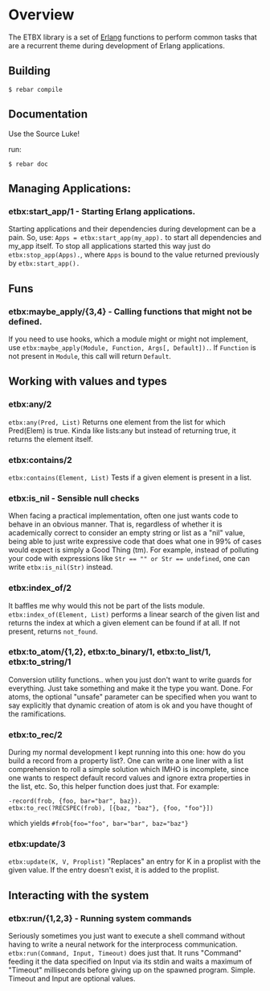 # Overview

The ETBX library is a set of [Erlang](http://www.erlang.org) functions to perform common tasks that are a recurrent theme during development of Erlang applications.

## Building

    $ rebar compile

## Documentation
Use the Source Luke!

run:

    $ rebar doc
    
## Managing Applications:
### etbx:start_app/1 - Starting Erlang applications.
Starting applications and their dependencies during development can be a pain. So, use: `Apps = etbx:start_app(my_app).` to start all dependencies and my_app itself. To stop all applications started this way just do `etbx:stop_app(Apps).`, where `Apps` is bound to the value returned previously by `etbx:start_app().`
## Funs
### etbx:maybe_apply/{3,4} - Calling functions that might not be defined.
If you need to use hooks, which a module might or might not implement, use `etbx:maybe_apply(Module, Function, Args[, Default]).`. If `Function` is not present in `Module`, this call will return `Default`.
## Working with values and types

### etbx:any/2
`etbx:any(Pred, List)` Returns one element from the list for which
Pred(Elem) is true. Kinda like lists:any but instead of returning true, it returns the element itself.

### etbx:contains/2
`etbx:contains(Element, List)` Tests if a given element is present in a list.

### etbx:is_nil - Sensible null checks
When facing a practical implementation, often one just wants code to behave in an obvious manner. That is, regardless of whether it is academically correct to consider an empty string or list as a "nil" value, being able to just write expressive code that does what one in 99% of cases would expect is simply a Good Thing (tm). For example, instead of polluting your code with expressions like `Str == "" or Str == undefined`, one can write `etbx:is_nil(Str)` instead.

### etbx:index_of/2
It baffles me why would this not be part of the lists module. `etbx:index_of(Element, List)` performs a linear search of the given list and returns the index at which a given element can be found if at all. If not present, returns `not_found`.

### etbx:to_atom/{1,2}, etbx:to_binary/1, etbx:to_list/1, etbx:to_string/1
Conversion utility functions.. when you just don't want to write guards for everything. Just take something and make it the type you want. Done. For atoms, the optional "unsafe" parameter can be specified when you want to say explicitly that dynamic creation of atom is ok and you have thought of the ramifications.
### etbx:to_rec/2
During my normal development I kept running into this one: how do you build a record from a property list?. One can write a one liner with a list comprehension to roll a simple solution which IMHO is incomplete, since one wants to respect default record values and ignore extra properties in the list, etc. So, this helper function does just that. For example:
```
-record(frob, {foo, bar="bar", baz}).
etbx:to_rec(?RECSPEC(frob), [{baz, "baz"}, {foo, "foo"}])
```
which yields `#frob{foo="foo", bar="bar", baz="baz"}`

### etbx:update/3
`etbx:update(K, V, Proplist)` "Replaces" an entry for K in a proplist with the given value. If the entry doesn't exist, it is added to the proplist.

## Interacting with the system
### etbx:run/{1,2,3} - Running system commands
Seriously sometimes you just want to execute a shell command without having to write a neural network for the interprocess communication. `etbx:run(Command, Input, Timeout)` does just that. It runs "Command" feeding it the data specified on Input via its stdin and waits a maximum of "Timeout" milliseconds before giving up on the spawned program. Simple. Timeout and Input are optional values.
